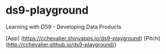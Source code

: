 # ds9-playground  

Learning with DS9 - Developing Data Products


[App] (https://cchevalier.shinyapps.io/ds9-playground)
[Pitch] (http://cchevalier.github.io/ds9-playground/)